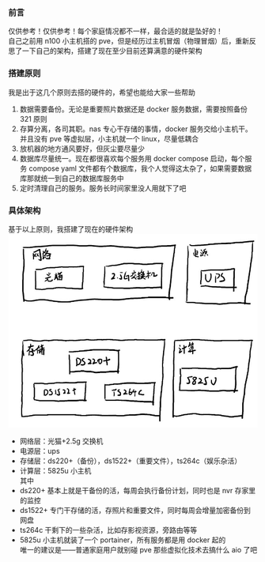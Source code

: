 ### 前言

仅供参考！仅供参考！每个家庭情况都不一样，最合适的就是坠好的！
<br/>
自己之前用 n100 小主机搭的 pve，但是经历过主机冒烟（物理冒烟）后，重新反思了一下自己的架构，搭建了现在至少目前还算满意的硬件架构

### 搭建原则

我是出于这几个原则去搭的硬件的，希望也能给大家一些帮助

1. 数据需要备份。无论是重要照片数据还是 docker 服务数据，需要按照备份 321 原则
2. 存算分离，各司其职。nas 专心干存储的事情，docker 服务交给小主机干。并且没有 pve 等虚拟层，小主机就一个 linux，尽量低耦合
3. 放机器的地方通风要好，但灰尘要尽量少
4. 数据库尽量统一。现在都很喜欢每个服务用 docker compose 启动，每个服务 compose yaml 文件都有个数据库，我个人觉得这太杂了，如果需要数据库那就统一到自己的数据库服务中
5. 定时清理自己的服务。服务长时间家里没人用就下了吧

### 具体架构

基于以上原则，我搭建了现在的硬件架构
![](./img/02arch01.jpg)

- 网络层：光猫+2.5g 交换机
- 电源层：ups
- 存储层：ds220+（备份），ds1522+（重要文件），ts264c（娱乐杂活）
- 计算层：5825u 小主机
  <br>
  其中
- ds220+ 基本上就是干备份的活，每周会执行备份计划，同时也是 nvr 存家里的监控
- ds1522+ 专门干存储的活，存照片和重要文件，同时每周会增量加密备份到网盘
- ts264c 干剩下的一些杂活，比如存影视资源，旁路由等等
- 5825u 小主机就装了一个 portainer，所有服务都是用 docker 起的
  <br>
  唯一的建议是——普通家庭用户就别碰 pve 那些虚拟化技术去搞什么 aio 了吧
